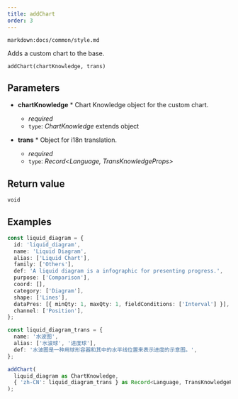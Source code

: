 ```yaml
---
title: addChart
order: 3
---
```


`markdown:docs/common/style.md`



Adds a custom chart to the base.

```sign
addChart(chartKnowledge, trans)
```

## Parameters

* **chartKnowledge** * Chart Knowledge object for the custom chart.
  * _required_
  * `type`: *ChartKnowledge* extends object

* **trans** * Object for i18n translation.
  * _required_
  * `type`: *Record<Language, TransKnowledgeProps>*

## Return value

`void`

## Examples

```ts
const liquid_diagram = {
  id: 'liquid_diagram',
  name: 'Liquid Diagram',
  alias: ['Liquid Chart'],
  family: ['Others'],
  def: 'A liquid diagram is a infographic for presenting progress.',
  purpose: ['Comparison'],
  coord: [],
  category: ['Diagram'],
  shape: ['Lines'],
  dataPres: [{ minQty: 1, maxQty: 1, fieldConditions: ['Interval'] }],
  channel: ['Position'],
};

const liquid_diagram_trans = {
  name: '水波图',
  alias: ['水波球', '进度球'],
  def: '水波图是一种用球形容器和其中的水平线位置来表示进度的示意图。',
};

addChart(
  liquid_diagram as ChartKnowledge,
  { 'zh-CN': liquid_diagram_trans } as Record<Language, TransKnowledgeProps>
);
```


